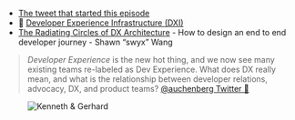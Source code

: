- [The tweet that started this episode](https://twitter.com/auchenberg/status/1563199826153463813)
- 📝 [Developer Experience Infrastructure (DXI)](https://kenneth.io/post/developer-experience-infrastructure-dxi)
- [The Radiating Circles of DX Architecture](https://dx.tips/circles) - How to design an end to end developer journey - Shawn “swyx” Wang

> _Developer Experience_ is the new hot thing, and we now see many existing teams re-labeled as Dev Experience. What does DX really mean, and what is the relationship between developer relations, advocacy, DX, and product teams?
> [@auchenberg Twitter 🧵](https://twitter.com/auchenberg/status/1495559802973392896)

<figure class="richtext-figure richtext-figure--full">
  <img src="https://cdn.changelog.com/shipit/shipit-79--kenneth-auchenberg.jpg" alt="Kenneth & Gerhard" loading="lazy">
</figure>